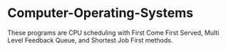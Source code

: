 # Computer-Operating-Systems
These programs are CPU scheduling with First Come First Served, Multi Level Feedback Queue, and Shortest Job First methods.
